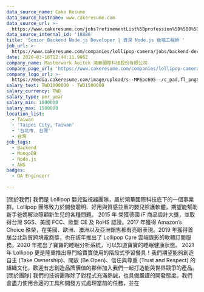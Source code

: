 ```yaml
---
data_source_name: Cake Resume
data_source_hostname: www.cakeresume.com
data_source_url: >-
  https://www.cakeresume.com/jobs?refinementList%5Bprofession%5D%5B0%5D=engineering_qa-engineer&refinementList%5Bsalary_currency%5D=TWD&range%5Bsalary_range%5D%5Bmin%5D=800096
data_source_internal_id: '18886'
title: 'Senior Backend Node.js Developer | 資深 Node.js 後端工程師 '
job_url: >-
  https://www.cakeresume.com/companies/lollipop-camera/jobs/backend-developer-74b422
date: 2020-03-16T12:44:11.996Z
company_name: Masterwork Aoitek 鴻華國際科技股份有限公司
company_page_url: 'https://www.cakeresume.com/companies/lollipop-camera'
company_logo_url: >-
  https://media.cakeresume.com/image/upload/s--MP6pc605--/c_pad,fl_png8,h_200,w_200/v1582714636/bnkznsoeqeic9t7xukl1.png
salary_text: TWD1000000 - TWD1500000
salary_currency: TWD
salary_type: per_year
salary_min: 1000000
salary_max: 1500000
location_list:
  - Taiwan
  - 'Taipei City, Taiwan'
  - '台北市, 台灣'
  - 台灣
job_tags:
  - Backend
  - MongoDB
  - Node.js
  - AWS
badges:
  - QA Engineerr

---
```


[關於我們] 我們是 Lollipop 嬰兒監視器團隊，屬於鴻華國際科技底下的一個事業群。Lollipop 團隊致力於開發聰明、好用與質感並重的嬰兒照護軟體，期望能幫助新手爸媽解決照顧新生兒的各種問題。 2015 年 榮獲德國 iF 商品設計大獎，並取得台灣 SGS、美國 FCC、歐盟 CE 及 RoHS 認證。2017 年獲得 Amazon’s Choice 殊榮，在美國、歐洲、澳洲以及亞洲銷售都有亮眼表現。2019 年獲得首屆台北新貿跨境電商獎，也在該年推出了 Lollipop Care 雲端錄影的軟體訂閱服務。2020 年推出了寶寶的睡眠分析系統，可以知道寶寶的睡眠健康狀態。 2021 年 Lollipop 更是隆重推出專門給寶寶使用的階段式學習餐具！我們期望能夠創造自主 (Take Ownership)、開放 (Be Open)、信任與尊重 (Trust and Respect) 的組織文化，歡迎有志創造品牌價值的夥伴加入我們一起打造能與世界競爭的產品。 [關於團隊] 我們的技術團隊除了對程式充滿熱誠，也具備嚴謹的開發態度。我們會盡力使用合適的工具和開發方式處理當前的任務，並在